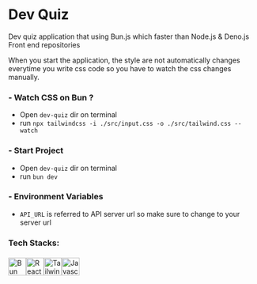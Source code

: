# Dev Quiz

Dev quiz application that using Bun.js which faster than Node.js & Deno.js
Front end repositories

When you start the application, the style are not automatically
changes everytime you write css code so you have to watch the css changes manually.

### - Watch CSS on Bun ?
- Open `dev-quiz` dir on terminal
- run `npx tailwindcss -i ./src/input.css -o ./src/tailwind.css --watch`

### - Start Project
- Open `dev-quiz` dir on terminal
- run `bun dev`

### - Environment Variables
- `API_URL` is referred to API server url so make sure to change to your server url


### Tech Stacks:
<div style="margin-top: 20px; display: flex;">
  <img src='https://svgshare.com/i/ixn.svg' alt="Bun JS" height="36px" />
  <img src='https://svgshare.com/i/iMA.svg' alt="React JS" height="36px" />
  <img src='https://svgshare.com/i/iLM.svg' alt="Tailwind CSS" height="36px" />
  <img src='https://svgshare.com/i/iLU.svg' title='Javascript' height="36px" />
</div>